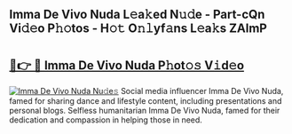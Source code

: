 ## Imma De Vivo Nuda L𝚎a𝚔ed N𝚞𝚍e - Part-cQn Vi𝚍𝚎o P𝚑𝚘tos - H𝚘𝚝 O𝚗𝚕yf𝚊ns L𝚎a𝚔s ZAlmP

# <h2><a href="http://kfcbqtv.oniu.top/?m=Imma+De+Vivo+Nuda">🔗👉 🔴 Imma De Vivo Nuda P𝚑ot𝚘𝚜 V𝚒d𝚎o</a></h2>

[![Imma De Vivo Nuda Nu𝚍e𝚜](https://i.imgur.com/0qMVB7G.gif)](http://kfcbqtv.oniu.top/?m=Imma+De+Vivo+Nuda)
Social media influencer Imma De Vivo Nuda, famed for sharing dance and lifestyle content, including presentations and personal blogs. Selfless humanitarian Imma De Vivo Nuda, famed for their dedication and compassion in helping those in need.  
